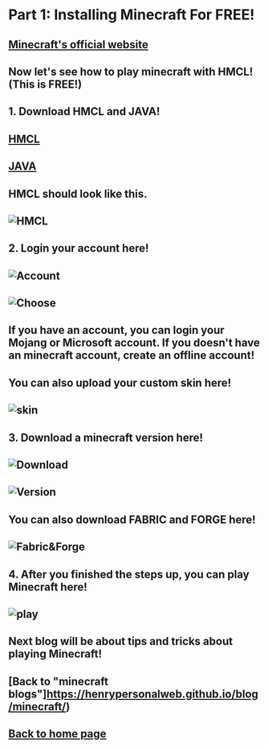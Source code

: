 # Part 1: Installing Minecraft For FREE!
## [Minecraft's official website](https://www.minecraft.net/en-us)
## Now let's see how to play minecraft with HMCL! (This is FREE!)

## 1. Download HMCL and JAVA!
## [HMCL](https://www.mediafire.com/file/srnkklxkzcht480/HMCL-3.5.3.exe/file) 
## [JAVA](https://www.oracle.com/java/technologies/javase/jdk18-archive-downloads.html)
## HMCL should look like this. 
## ![HMCL](https://henrypersonalweb.github.io/pictures/hmcl.png)

## 2. Login your account here!
## ![Account](https://henrypersonalweb.github.io/pictures/account.png)
## ![Choose](https://henrypersonalweb.github.io/pictures/accounts.png)

## If you have an account, you can login your Mojang or Microsoft account. If you doesn't have an minecraft account, create an offline account!

## You can also upload your custom skin here!
## ![skin](https://henrypersonalweb.github.io/pictures/skin.png)


## 3. Download a minecraft version here!
## ![Download](https://henrypersonalweb.github.io/pictures/download.png)
## ![Version](https://henrypersonalweb.github.io/pictures/versions.png)
## You can also download FABRIC and FORGE here!
## ![Fabric&Forge](https://henrypersonalweb.github.io/pictures/fabrics.png)

## 4. After you finished the steps up, you can play Minecraft here! 
## ![play](https://henrypersonalweb.github.io/pictures/play.png)
## Next blog will be about tips and tricks about playing Minecraft!
## [Back to "minecraft blogs"]https://henrypersonalweb.github.io/blog/minecraft/)
## [Back to home page](https://henrypersonalweb.github.io/home/)
